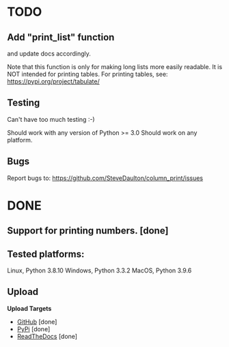 # TODO


## Add "print_list" function
and update docs accordingly.

Note that this function is only for making long  lists more
easily readable. It is NOT intended for printing tables.
For printing tables, see:
https://pypi.org/project/tabulate/


## Testing
Can't have too much testing :-)

Should work with any version of Python >= 3.0
Should work on any platform.


## Bugs
Report bugs to:
https://github.com/SteveDaulton/column_print/issues


# DONE

## Support for printing numbers. [done]


## Tested platforms:

Linux, Python 3.8.10
Windows, Python 3.3.2
MacOS, Python 3.9.6


## Upload

**Upload Targets**

* [GitHub](https://github.com/SteveDaulton/column_print) [done]
* [PyPi](https://pypi.org/project/column-print/)  [done]
* [ReadTheDocs](https://column-print.readthedocs.io/en/latest/)  [done]

